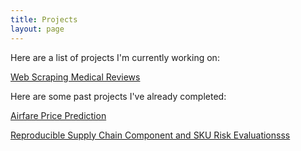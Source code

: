 ```yaml
---
title: Projects
layout: page
---
```


Here are a list of projects I'm currently working on:

<a href="https://github.com/jhancock75/Medical_Review_Project">Web Scraping Medical Reviews</a>

Here are some past projects I've already completed:

<a href="https://github.com/jhancock75/Airfare_Prediction/blob/main/README.md">Airfare Price Prediction</a>

<a href="https://jhancock75.github.io/my_blog/Reproducible%20Supply%20Chain%20Component%20and%20SKU%20Risk%20Evaluation.pdf" target="_blank">Reproducible Supply Chain Component and SKU Risk Evaluationsss</a>
